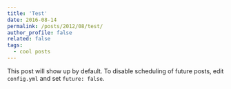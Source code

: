 ```yaml
---
title: 'Test'
date: 2016-08-14
permalink: /posts/2012/08/test/
author_profile: false
related: false
tags:
  - cool posts
---
```


This post will show up by default. To disable scheduling of future posts, edit `config.yml` and set `future: false`. 